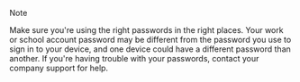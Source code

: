   > [!NOTE]
  > Make sure you're using the right passwords in the right places. Your work or school account password may be different from the password you use to sign in to your device, and one device could have a different password than another. If you're having trouble with your passwords, contact your company support for help.
